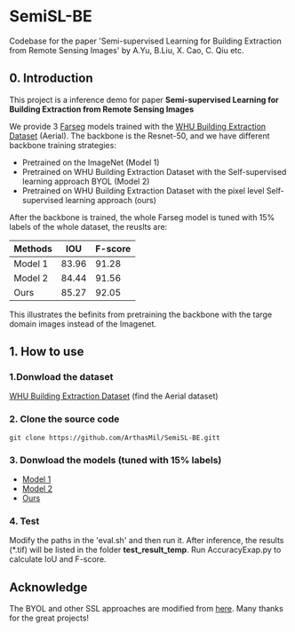 # SemiSL-BE
Codebase for the paper 'Semi-supervised Learning for Building Extraction from Remote Sensing Images' by A.Yu, B.Liu, X. Cao, C. Qiu etc.

## 0. Introduction
This project is a inference demo for paper **Semi-supervised Learning for Building Extraction from Remote Sensing Images**

We provide 3 [Farseg](https://github.com/Z-Zheng/FarSeg) models trained with the [WHU Building Extraction Dataset](http://gpcv.whu.edu.cn/data/building_dataset.html) (Aerial). The backbone is the Resnet-50, and we have different backbone training strategies:
- Pretrained on the ImageNet (Model 1)
- Pretrained on WHU Building Extraction Dataset with the Self-supervised learning approach BYOL (Model 2)
- Pretrained on WHU Building Extraction Dataset with the pixel level Self-supervised learning approach (ours)

After the backbone is trained, the whole Farseg model is tuned with 15% labels of the whole dataset, the reuslts are:

| Methods | IOU | F-score |
|-----------|-----------|------------|
| Model 1 | 83.96 | 91.28   |
| Model 2 |  84.44 | 91.56 |
| Ours | 85.27 | 92.05 |

This illustrates the befinits from pretraining the backbone with the targe domain images instead of the Imagenet.

## 1. How to use

### 1.Donwload the dataset
 [WHU Building Extraction Dataset](http://gpcv.whu.edu.cn/data/building_dataset.html) (find the Aerial dataset)

### 2. Clone the source code
`git clone https://github.com/ArthasMil/SemiSL-BE.gitt`

### 3. Donwload the models (tuned with 15% labels)
- [Model 1](https://1drv.ms/u/s!As8QwQacjW0gzleBjIwDN3ph5SI8?e=vmvwzl)
- [Model 2](https://1drv.ms/u/s!As8QwQacjW0gzlaBvitTL_b6pjP_?e=zsHLk0)
- [Ours](https://1drv.ms/u/s!As8QwQacjW0gbrVkaUrNplP3_yA?e=OPM2yu)

### 4. Test
Modify the paths in the 'eval.sh' and then run it.
After inference, the results (*.tif) will be listed in the folder **test_result_temp**. 
Run AccuracyExap.py to calculate IoU and F-score.

## Acknowledge

The BYOL and other SSL approaches are modified from [here](https://github.com/lucidrains). Many thanks for the great projects!


